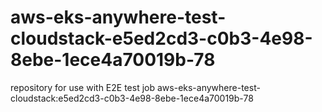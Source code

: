 # aws-eks-anywhere-test-cloudstack-e5ed2cd3-c0b3-4e98-8ebe-1ece4a70019b-78
repository for use with E2E test job aws-eks-anywhere-test-cloudstack:e5ed2cd3-c0b3-4e98-8ebe-1ece4a70019b-78
